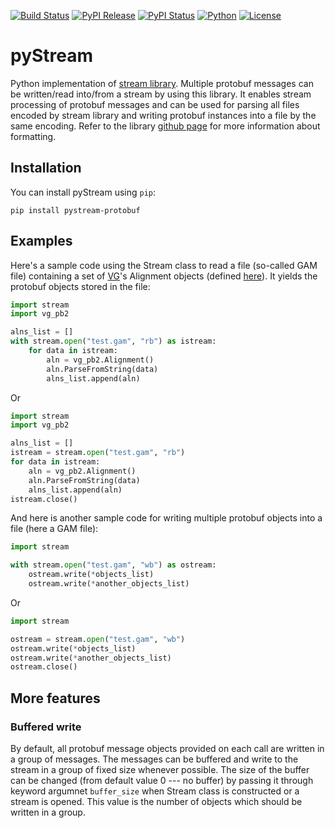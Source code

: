 [![Build Status](https://img.shields.io/travis/cartoonist/pystream-protobuf.svg?style=flat-square)](https://travis-ci.org/cartoonist/pystream-protobuf)
[![PyPI Release](https://img.shields.io/pypi/v/pystream-protobuf.svg?style=flat-square)](https://pypi.python.org/pypi/pystream-protobuf)
[![PyPI Status](https://img.shields.io/pypi/status/pystream-protobuf.svg?style=flat-square)](https://pypi.python.org/pypi/pystream-protobuf)
[![Python](https://img.shields.io/pypi/pyversions/pystream-protobuf.svg?style=flat-square)](https://www.python.org/download/releases/3.0/)
[![License](https://img.shields.io/pypi/l/pystream-protobuf.svg?style=flat-square)](https://github.com/cartoonist/pystream-protobuf/blob/master/LICENSE)

# pyStream
Python implementation of [stream library](https://github.com/vgteam/stream).
Multiple protobuf messages can be written/read into/from a stream by
using this library. It enables stream processing of protobuf messages
and can be used for parsing all files encoded by stream library and
writing protobuf instances into a file by the same encoding. Refer to
the library [github page](https://github.com/vgteam/stream) for more
information about formatting.

## Installation
You can install pyStream using `pip`:

    pip install pystream-protobuf

## Examples
Here's a sample code using the Stream class to read a file (so-called
GAM file) containing a set of [VG](https://github.com/vgteam/vg)'s
Alignment objects (defined [here](https://github.com/vgteam/vg/blob/master/src/vg.proto)).
It yields the protobuf objects stored in the file:

```python
import stream
import vg_pb2

alns_list = []
with stream.open("test.gam", "rb") as istream:
    for data in istream:
        aln = vg_pb2.Alignment()
        aln.ParseFromString(data)
        alns_list.append(aln)
```

Or

```python
import stream
import vg_pb2

alns_list = []
istream = stream.open("test.gam", "rb")
for data in istream:
    aln = vg_pb2.Alignment()
    aln.ParseFromString(data)
    alns_list.append(aln)
istream.close()
```

And here is another sample code for writing multiple protobuf objects
into a file (here a GAM file):

```python
import stream

with stream.open("test.gam", "wb") as ostream:
    ostream.write(*objects_list)
    ostream.write(*another_objects_list)
```

Or

```python
import stream

ostream = stream.open("test.gam", "wb")
ostream.write(*objects_list)
ostream.write(*another_objects_list)
ostream.close()
```

## More features

### Buffered write
By default, all protobuf message objects provided on each call are
written in a group of messages. The messages can be buffered and
write to the stream in a group of fixed size whenever possible. The
size of the buffer can be changed (from default value 0 --- no buffer)
by passing it through keyword argumnet `buffer_size` when Stream class
is constructed or a stream is opened. This value is the number of
objects which should be written in a group.
